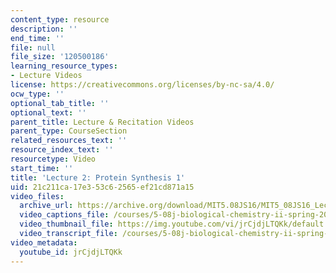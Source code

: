```yaml
---
content_type: resource
description: ''
end_time: ''
file: null
file_size: '120500186'
learning_resource_types:
- Lecture Videos
license: https://creativecommons.org/licenses/by-nc-sa/4.0/
ocw_type: ''
optional_tab_title: ''
optional_text: ''
parent_title: Lecture & Recitation Videos
parent_type: CourseSection
related_resources_text: ''
resource_index_text: ''
resourcetype: Video
start_time: ''
title: 'Lecture 2: Protein Synthesis 1'
uid: 21c211ca-17e3-53c6-2565-ef21cd871a15
video_files:
  archive_url: https://archive.org/download/MIT5.08JS16/MIT5_08JS16_Lecture_02_300k.mp4
  video_captions_file: /courses/5-08j-biological-chemistry-ii-spring-2016/be861e14c7155620856ba74f982b3cf9_jrCjdjLTQKk.vtt
  video_thumbnail_file: https://img.youtube.com/vi/jrCjdjLTQKk/default.jpg
  video_transcript_file: /courses/5-08j-biological-chemistry-ii-spring-2016/0417f645793142469f510c09c0de0b24_jrCjdjLTQKk.pdf
video_metadata:
  youtube_id: jrCjdjLTQKk
---
```


